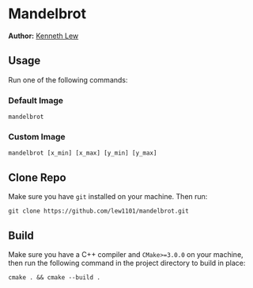 # Mandelbrot

**Author:** [Kenneth Lew](https://github.com/lew1101)

## Usage

Run one of the following commands:

### Default Image

```
mandelbrot 
```

### Custom Image

```
mandelbrot [x_min] [x_max] [y_min] [y_max]
```

## Clone Repo

Make sure you have `git` installed on your machine. Then run:

```
git clone https://github.com/lew1101/mandelbrot.git
```

## Build

Make sure you have a C++ compiler and `CMake>=3.0.0` on your machine, then run the following command in the project directory to build in place:
```
cmake . && cmake --build .
```
